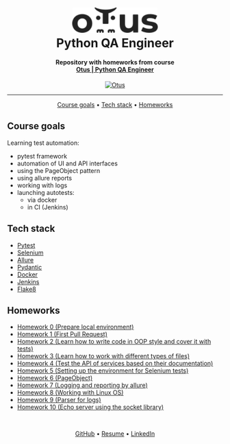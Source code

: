 <h1 align="center">
  <br>
  <a href="https://otus.ru/lessons/avtomatizaciya-web-testirovaniya/">
    <img style="background-color: #ffffff" src="readme/otus.svg"
    alt="Otus" width="200">
  </a>
  <br>
   Python QA Engineer
  <br>
</h1>

<h4 align="center">
    Repository with homeworks from course
    <br>
    <a href="https://otus.ru/lessons/avtomatizaciya-web-testirovaniya/" target="_blank">
      Otus | Python QA Engineer
    </a>
</h4>

<div align="center">

[![Otus](https://img.shields.io/badge/Otus-course-green)](https://otus.ru/lessons/avtomatizaciya-web-testirovaniya/)

</div>
<hr>

<p align="center">
  <a href="#course-goals">Course goals</a> •
  <a href="#tech-stack">Tech stack</a> •
  <a href="#homeworks">Homeworks</a>
</p>


## Course goals
Learning test automation:
- pytest framework
- automation of UI and API interfaces
- using the PageObject pattern
- using allure reports
- working with logs
- launching autotests:
  - via docker
  - in CI (Jenkins)


## Tech stack
- [Pytest](https://docs.pytest.org/en/7.2.x/)
- [Selenium](https://www.selenium.dev/)
- [Allure](https://github.com/allure-framework/allure2)
- [Pydantic](https://docs.pydantic.dev/)
- [Docker](https://www.docker.com/)
- [Jenkins](https://www.jenkins.io/)
- [Flake8](https://flake8.pycqa.org/en/latest/)


## Homeworks
- [Homework 0 (Prepare local environment)](https://github.com/Kazzila/qa_automation_course/blob/main/homework_00/README.md)
- [Homework 1 (First Pull Request)](https://github.com/Kazzila/qa_automation_course/blob/main/homework_01/README.md)
- [Homework 2 (Learn how to write code in OOP style and cover it with tests)](https://github.com/Kazzila/qa_automation_course/blob/main/homework_02/README.md)
- [Homework 3 (Learn how to work with different types of files)](https://github.com/Kazzila/qa_automation_course/blob/main/homework_03/README.md)
- [Homework 4 (Test the API of services based on their documentation)](https://github.com/Kazzila/qa_automation_course/blob/main/homework_04/README.md)
- [Homework 5 (Setting up the environment for Selenium tests)](https://github.com/Kazzila/qa_automation_course/blob/main/homework_05/README.md)
- [Homework 6 (PageObject)](https://github.com/Kazzila/qa_automation_course/blob/main/homework_06/README.md)
- [Homework 7 (Logging and reporting by allure)](https://github.com/Kazzila/qa_automation_course/blob/main/homework_07/README.md)
- [Homework 8 (Working with Linux OS)](https://github.com/Kazzila/qa_automation_course/blob/main/homework_08/README.md)
- [Homework 9 (Parser for logs)](https://github.com/Kazzila/qa_automation_course/blob/main/homework_09/README.md)
- [Homework 10 (Echo server using the socket library)](https://github.com/Kazzila/qa_automation_course/blob/main/homework_10/README.md)


<br>
<p align="center">
  <a href="https://github.com/Kazzila">GitHub</a> •
  <a href="https://kazzila.github.io/resume/">Resume</a> •
  <a href="https://www.linkedin.com/in/i-kazakov/">LinkedIn</a>
</p>
